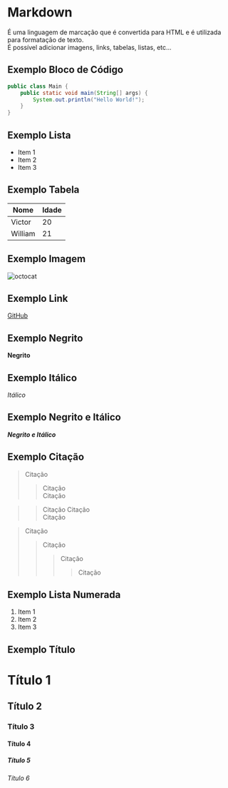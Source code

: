 # Markdown
É uma linguagem de marcação que é convertida para HTML e é utilizada para formatação de texto. <br>
É possível adicionar imagens, links, tabelas, listas, etc... <br>


## Exemplo Bloco de Código
``` java 
public class Main {
    public static void main(String[] args) {
        System.out.println("Hello World!");
    }
}
```


## Exemplo Lista
- Item 1
- Item 2
- Item 3


## Exemplo Tabela
| Nome | Idade |
|------|-------|
| Victor | 20 |
| William | 21 |


## Exemplo Imagem
![octocat](https://github.com/user-attachments/assets/f3b1defc-2cdf-41e5-8503-d23971c26c1a)


## Exemplo Link
[GitHub](https://github.com/user-attachments/assets/f3b1defc-2cdf-41e5-8503-d23971c26c1a)


## Exemplo Negrito
**Negrito**


## Exemplo Itálico
*Itálico*


## Exemplo Negrito e Itálico
***Negrito e Itálico***


## Exemplo Citação
> Citação
> > Citação <br>
> Citação

> > Citação
> > Citação <br>
> Citação
 
> Citação
> > Citação
> > > Citação
> > > > Citação


## Exemplo Lista Numerada
1. Item 1
2. Item 2
3. Item 3


## Exemplo Título
# Título 1
## Título 2
### Título 3
#### Título 4
##### Título 5
###### Título 6


